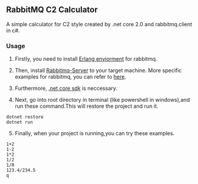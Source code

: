 ## RabbitMQ C2 Calculator
 
A simple calculator for C2 style created by .net core 2.0 and rabbitmq.client in c#.

### Usage

1. Firstly, you need to install [Erlang enviorment](https://www.erlang.org/) for rabbitmq.

2. Then, install [Rabbitmq-Server](https://www.erlang.org/downloads) to your target machine. More specific examples for rabbitmq, you can refer to [here](http://www.cnblogs.com/yangecnu/p/4227535.html).

3. Furthermore, [.net core sdk](https://www.microsoft.com/net/download/windows) is neccessary.

4. Next, go into root directory in terminal (like powershell in windows),and run these command.This will restore the project and run it.

```
dotnet restore
dotnet run
```
5. Finally, when your project is running,you can try these examples.

```
1+2
1-2
1*2
1/2
1/0
123.4/234.5
q
```
